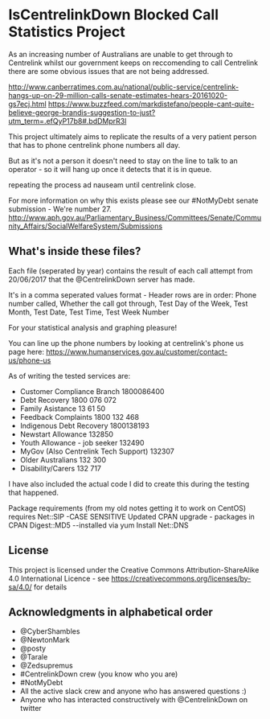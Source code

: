 # IsCentrelinkDown Blocked Call Statistics Project

As an increasing number of Australians are unable to get through to Centrelink whilst our government keeps on reccomending to call Centrelink there are some obvious issues that are not being addressed.

http://www.canberratimes.com.au/national/public-service/centrelink-hangs-up-on-29-million-calls-senate-estimates-hears-20161020-gs7ecj.html
https://www.buzzfeed.com/markdistefano/people-cant-quite-believe-george-brandis-suggestion-to-just?utm_term=.efQyP17b8#.bdDMprR3l

This project ultimately aims to replicate the results of a very patient person that has to phone centrelink phone numbers all day.

But as it's not a person it doesn't need to stay on the line to talk to an operator - so it will hang up once it detects that it is in queue.

repeating the process ad nauseam until centrelink close.

For more information on why this exists please see our #NotMyDebt senate submission - We're number 27.
http://www.aph.gov.au/Parliamentary_Business/Committees/Senate/Community_Affairs/SocialWelfareSystem/Submissions 

## What's inside these files?

Each file (seperated by year) contains the result of each call attempt from 20/06/2017 that the @CentrelinkDown server has made.

It's in a comma seperated values format - Header rows are in order:
Phone number called, Whether the call got through, Test Day of the Week, Test Month, Test Date, Test Time, Test Week Number 

For your statistical analysis and graphing pleasure!

You can line up the phone numbers by looking at centrelink's phone us page here:
https://www.humanservices.gov.au/customer/contact-us/phone-us

As of writing the tested services are:

* Customer Compliance Branch 1800086400
* Debt Recovery 1800 076 072
* Family Asistance 13 61 50
* Feedback Complaints 1800 132 468
* Indigenous Debt Recovery 1800138193
* Newstart Allowance 132850
* Youth Allowance - job seeker 132490
* MyGov (Also Centrelink Tech Support) 132307
* Older Australians 132 300
* Disability/Carers 132 717

I have also included the actual code I did to create this during the testing that happened.

Package requirements (from my old notes getting it to work on CentOS)
requires Net::SIP -CASE SENSITIVE
Updated CPAN
upgrade - packages in CPAN
Digest::MD5 --installed via yum
Install Net::DNS

## License

This project is licensed under the Creative Commons Attribution-ShareAlike 4.0 International Licence - see https://creativecommons.org/licenses/by-sa/4.0/ for details

## Acknowledgments in alphabetical order

* @CyberShambles
* @NewtonMark
* @posty
* @Tarale
* @Zedsupremus
* #CentrelinkDown crew (you know who you are)
* #NotMyDebt
* All the active slack crew and anyone who has answered questions :)
* Anyone who has interacted constructively with @CentrelinkDown on twitter

